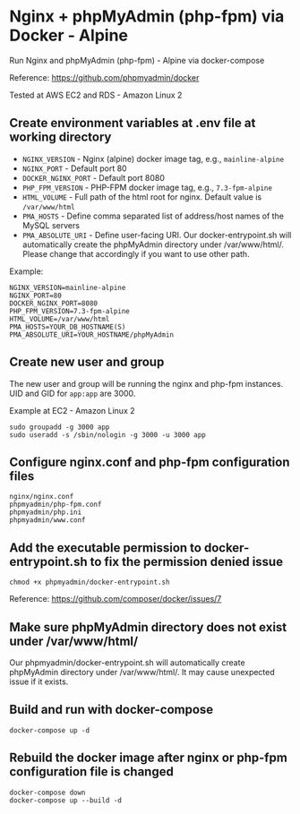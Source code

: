 # Nginx + phpMyAdmin (php-fpm) via Docker - Alpine

Run Nginx and phpMyAdmin (php-fpm) - Alpine via docker-compose

Reference: https://github.com/phpmyadmin/docker

Tested at AWS EC2 and RDS - Amazon Linux 2

## Create environment variables at .env file at working directory
* `NGINX_VERSION` - Nginx (alpine) docker image tag, e.g., `mainline-alpine`
* `NGINX_PORT` - Default port 80
* `DOCKER_NGINX_PORT` - Default port 8080
* `PHP_FPM_VERSION` - PHP-FPM docker image tag, e.g., `7.3-fpm-alpine`
* `HTML_VOLUME` - Full path of the html root for nginx. Default value is `/var/www/html`
* `PMA_HOSTS` - Define comma separated list of address/host names of the MySQL servers
* `PMA_ABSOLUTE_URI` - Define user-facing URI. Our docker-entrypoint.sh will automatically create the phpMyAdmin directory under /var/www/html/. Please change that accordingly if you want to use other path.

Example:
```
NGINX_VERSION=mainline-alpine
NGINX_PORT=80
DOCKER_NGINX_PORT=8080
PHP_FPM_VERSION=7.3-fpm-alpine
HTML_VOLUME=/var/www/html
PMA_HOSTS=YOUR_DB_HOSTNAME(S)
PMA_ABSOLUTE_URI=YOUR_HOSTNAME/phpMyAdmin
```

## Create new user and group
The new user and group will be running the nginx and php-fpm instances. UID and GID for `app:app` are 3000.

Example at EC2 - Amazon Linux 2
```
sudo groupadd -g 3000 app
sudo useradd -s /sbin/nologin -g 3000 -u 3000 app
```

## Configure nginx.conf and php-fpm configuration files
```
nginx/nginx.conf
phpmyadmin/php-fpm.conf
phpmyadmin/php.ini
phpmyadmin/www.conf
```

## Add the executable permission to docker-entrypoint.sh to fix the permission denied issue
```
chmod +x phpmyadmin/docker-entrypoint.sh
```
Reference: https://github.com/composer/docker/issues/7

## Make sure phpMyAdmin directory does not exist under /var/www/html/
Our phpmyadmin/docker-entrypoint.sh will automatically create phpMyAdmin directory under /var/www/html/. It may cause unexpected issue if it exists.

## Build and run with docker-compose
```
docker-compose up -d
```

## Rebuild the docker image after nginx or php-fpm configuration file is changed
```
docker-compose down
docker-compose up --build -d
```
